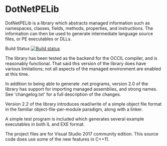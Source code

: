 # DotNetPELib

DotNetPELib is a library which abstracts managed information such as namespaces, classes, fields, methods, properties, and instructions.  The information can then be used to generate intermediate language source files, or PE executables or DLLs.

Build Status
[![Build status](https://ci.appveyor.com/api/projects/status/rtuxe2ef8w7udjda?svg=true)](https://ci.appveyor.com/project/LADSoft/dotnetpelib)

The library has been tested as the backend for the OCCIL compiler, and is reasonably functional.  That said this version of the library does have various limitations; not all aspects of the managed environment are enabled at this time.

In addition to being able to generate .net programs, version 2.0 of the library has support for importing managed assemblies, and strong names.   See 'changelog.txt' for a full description of the changes.

Version 2.2 of the library introduces read/write of a simple object file format in the familiar object-file-per-module paradigm, along with a linker.

A simple test program is included which generates several example executables in both IL and EXE format.

The project files are for Visual Studio 2017 community edition.   This source code does use some of the new features in C++11.

